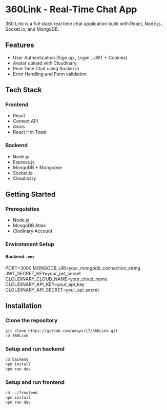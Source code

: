 # 360Link - Real-Time Chat App

360 Link is a full stack real time chat application build with React, Node.js, Socket.io, and MongoDB.

## Features 

- User Authentication (Sign up , Login , JWT + Cookies)
- Avatar upload with Cloudinary
- Real-Time Chat using Socket.io
- Error Handling and Form validation

## Tech Stack

### Frontend
- React
- Context API
- Axios
- React Hot Toast

### Backend
- Node.js
- Express.js
- MongoDB + Mongoose
- Socket.io
- Cloudinary

## Getting Started

### Prerequisites
- Node.js
- MongoDB Atlas 
- Clodinary Account

### Environment Setup

#### Backend `.env`
PORT=3000
MONGODB_URI=your_mongodb_connection_string
JWT_SECRET_KEY=your_jwt_secret
CLOUDINARY_CLOUD_NAME=your_cloud_name
CLOUDINARY_API_KEY=your_api_key
CLOUDINARY_API_SECRET=your_api_secret

## Installation

### Clone the repository
```bash
git clone https://github.com/udaysr17/360Link.git
cd 360Link
```

### Setup and run backend

```bash
cd backend
npm install
npm run dev
```

### Setup and run frontend

```bash
cd ../frontend
npm install
npm run dev
```

